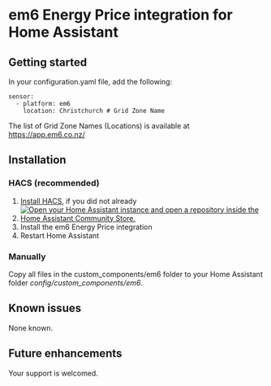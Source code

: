 # em6 Energy Price integration for Home Assistant
## Getting started
In your configuration.yaml file, add the following:

```
sensor:
  - platform: em6
    location: Christchurch # Grid Zone Name
```
The list of Grid Zone Names (Locations) is available at https://app.em6.co.nz/

## Installation
### HACS (recommended)
1. [Install HACS](https://hacs.xyz/docs/setup/download), if you did not already
2. [![Open your Home Assistant instance and open a repository inside the Home Assistant Community Store.](https://my.home-assistant.io/badges/hacs_repository.svg)](https://my.home-assistant.io/redirect/hacs_repository/?owner=codyc1515&repository=ha-em6&category=integration)
3. Install the em6 Energy Price integration
4. Restart Home Assistant

### Manually
Copy all files in the custom_components/em6 folder to your Home Assistant folder *config/custom_components/em6*.

## Known issues
None known.

## Future enhancements
Your support is welcomed.
